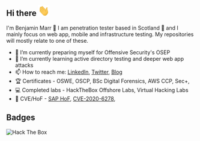 ## Hi there <img src="https://raw.githubusercontent.com/ABSphreak/ABSphreak/master/gifs/Hi.gif" width="30px">

I'm Benjamin Marr 🥔 I am penetration tester based in Scotland 🏴󠁧󠁢󠁳󠁣󠁴󠁿 and I mainly focus on web app, mobile and infrastructure testing. My repositories will mostly relate to one of these.

- 🔭 I’m currently preparing myself for Offensive Security's OSEP
- 🌱 I’m currently learning active directory testing and deeper web app attacks
- 📫 How to reach me: [LinkedIn](https://www.linkedin.com/in/0x01bm/), [Twitter](https://twitter.com/0x01bm), [Blog](https://marr.id)
- 🏆 Certificates - OSWE, OSCP, BSc Digital Forensics, AWS CCP, Sec+,
- 💻 Completed labs - HackTheBox Offshore Labs, Virtual Hacking Labs
- 🐛 CVE/HoF - [SAP HoF](https://wiki.scn.sap.com/wiki/pages/viewpage.action?pageId=451071888), [CVE-2020-6278](https://nvd.nist.gov/vuln/detail/CVE-2020-6278), 


## Badges
<img src="http://www.hackthebox.eu/badge/image/25463" alt="Hack The Box">
